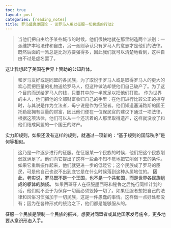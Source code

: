 ```yaml
---
toc: true
layout: post
categories: [reading_notes]
title: 罗马盛衰原因论 - 论罗马人用以征服一切民族的行动2
---
```

> 当他们把自由给予某些城市的时候，他们很快地就在那里制造两个派别：一派维护本地法律和自由，另一派则承认只有罗马人的意志才是他们的法律。既然后面的一派总是比对方要强得多，因此我们就可以清楚地看到，这种自由不过是虚名罢了。

这让我想起了美国在世界上赞助的公知群体。

> 和罗马友好或是同盟的各民族，为了取悦于罗马人或是取得罗马人的更大的欢心而把巨量的礼物送给罗马人，但这种做法却使他们自己破产了。为了这个目的而送给罗马人的钱，只要其中的一半就足以把他们打败。
> 作为世界的主人，他们把他的全部财富收归自己的手里：在他们进行比较公正的掠夺时，与其说是作为立法者，毋宁说是作为征服者。他们知道塞浦路斯的国王托勒密拥有巨量的财富，因此他们便在一位保民官的建议下通过一项法律，根据这项法律，他们可以从一个还活着的人那里取得遗产，这样就没收了和他们结成同盟的一个国王的财产。

实力即规则，如果还没有这样的规则，就通过一项新的：“基于规则的国际秩序”是何等相似。

> 这乃是一种逐步进行的征服。在征服某一个民族的时候，他们把这个民族削弱就满足了。他们向它提出了这样一些会不知不觉地把它削弱下去的条件。如果它重新振作起来，他们就更进一步的低贬它；这个民族成了罗马的臣民，可是他自己也说不出到底它是在什么时候落到这种从属地位的。
> **因此，老实说，罗马既不是一个王国，也不是一个共和国，而是世界各民族组成的躯体的脑袋。** 如果西班牙人在征服墨西哥和秘鲁之后施行同样计划的话，他们就不至于为保存一切而必须毁掉一切了。如果征服者想把自己的法律和风俗习惯强加于一切民族，这是一件愚蠢的事情。这样做一点好处都没有；因为在各种形式的统治之下，他们都是能够服从的。

征服一个民族是限制一个民族的振兴。想要对同盟者或其他国家发号施令，更多地要从意识形态入手。



